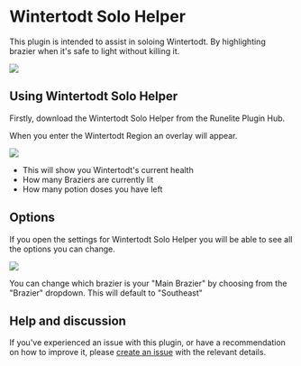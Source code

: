 # Wintertodt Solo Helper

This plugin is intended to assist in soloing Wintertodt. By highlighting brazier when it's safe to light without killing it. 

![](https://i.imgur.com/pcLiJRh.png)

## Using Wintertodt Solo Helper 

Firstly, download the Wintertodt Solo Helper from the Runelite Plugin Hub.

When you enter the Wintertodt Region an overlay will appear.

![](https://i.imgur.com/3jC3EKd.png)

- This will show you Wintertodt's current health
- How many Braziers are currently lit
- How many potion doses you have left

## Options

If you open the settings for Wintertodt Solo Helper you will be able to see all the options you can change.

![](https://i.imgur.com/y838zEZ.png)

You can change which brazier is your "Main Brazier" by choosing from the "Brazier" dropdown. This will default to "Southeast"

## Help and discussion

If you've experienced an issue with this plugin, or have a recommendation on how to improve it, please [create an issue](https://github.com/AprilHickson/wintertodt-solo-helper/issues/new) with the relevant details.
